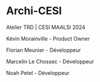 # Archi-CESI

Atelier TRD | CESI MAALSI 2024  

Kévin Morainville - Product Owner

Florian Meunier - Développeur

Marcelin Le Chossec - Développeur

Noah Petel - Développeur
